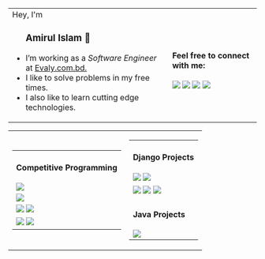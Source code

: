 
<table>

<td>
    Hey, I'm 
    <ul>
      <h3>Amirul Islam 👋</h3>
      <li>I’m working as a <em>Software Engineer</em> at <a href="https://evaly.com.bd">Evaly.com.bd.</a></li>
      <li>I like to solve problems in my free times.</li>
      <li>I also like to learn cutting edge technologies.</li>
    </ul>

</td>

<td>
  <h4>Feel free to connect with me:</h4>
  <a href="mailto:amirulislamalmamun@gmail.com"><img src ="https://img.shields.io/badge/email-%23.svg?&style=for-the-badge&logo=www&logoColor=white%22&color=critical"></a>
  <a href="https://amirulislam.zeet.app/"><img src ="https://img.shields.io/badge/website-%23.svg?&style=for-the-badge&logo=www&logoColor=white%22&color=black"></a>
  <a href="https://twitter.com/_shiningflash"><img src="https://img.shields.io/badge/twitter-%231DA1F2.svg?&style=for-the-badge&logo=twitter&logoColor=white&color=blue" /></a>
  <a href="https://www.linkedin.com/in/amirulislamalmamun/"><img src="https://img.shields.io/badge/linkedin-%2312100E.svg?&style=for-the-badge&logo=linkedin&logoColor=white&color=informational" /></a>
</td>

</table>


<table>

<td>

<table>
    <tr>
    <td>
      <h4> Competitive Programming </h4>
      <a href="https://github.com/shiningflash/Competitive-Programming-Resources"><img src ="https://img.shields.io/badge/competitive%20programming%20resources-%23.svg?&style=for-the-badge&logo=www&logoColor=white%22&color=black"></a>
      </td>
   </tr>
   <tr>
     <td>
     <a href="https://github.com/shiningflash/Online-Judge-Solutions"><img src="https://img.shields.io/badge/Online%20judge%20submissions%20(ACCEPTED)-%23.svg?&style=for-the-badge&logo=www&logoColor=white%22&color=black"/></a>
    </td>
   </tr>
   <tr>
     <td>
      <a href="https://github.com/shiningflash/Advance-Data-Structure"><img src ="https://img.shields.io/badge/data%20structures-%23.svg?&style=for-the-badge&logo=www&logoColor=white%22&color=black"></a>
      <a href="https://github.com/shiningflash/Graph-Algorithm"><img src="https://img.shields.io/badge/graph%20algoriths-%23.svg?&style=for-the-badge&logo=www&logoColor=white%22&color=black" /></a>
    </td>
   </tr>
   <tr>
     <td>
      <a href="https://github.com/shiningflash/Dynamic-Programming"><img src="https://img.shields.io/badge/dynamic%20programming-%23.svg?&style=for-the-badge&logo=www&logoColor=white%22&color=black" /></a>
      <a href="https://github.com/shiningflash/Number-Theory"><img src="https://img.shields.io/badge/number%20theory-%23.svg?&style=for-the-badge&logo=www&logoColor=white%22&color=black" /></a>
    </td>
   </tr>
</table>

</td>

<td>

<table>
    <tr>
    <td>
      <h4> Django Projects </h4>
      <a href="https://github.com/shiningflash/elasticsearch-django"><img src ="https://img.shields.io/badge/elastic%20search%20using%20django-%23.svg?&style=for-the-badge&logo=www&logoColor=white%22&color=black"></a>
      <a href="https://github.com/shiningflash/SFAC-Backend"><img src="https://img.shields.io/badge/project%20using%20drf-%23.svg?&style=for-the-badge&logo=www&logoColor=white%22&color=black"/></a>
      </td>
   </tr>
   <tr>
     <td>
      <a href="https://github.com/shiningflash/django-boilerplate"><img src ="https://img.shields.io/badge/django%20boilerplate-%23.svg?&style=for-the-badge&logo=www&logoColor=white%22&color=black"></a>
      <a href="https://github.com/shiningflash/FA_Online_Shop"><img src="https://img.shields.io/badge/FA%20Online%20Shop-%23.svg?&style=for-the-badge&logo=www&logoColor=white%22&color=black" /></a>
      <a href="https://github.com/shiningflash/Django"><img src="https://img.shields.io/badge/others-%23.svg?&style=for-the-badge&logo=www&logoColor=white%22&color=red" /></a>
    </td>
   </tr>
   
   
   <tr>
    <td>
      <h4> Java Projects </h4>
      <a href="https://github.com/shiningflash/Sorting-Algorithm-Visualization"><img src ="https://img.shields.io/badge/sorting%20algorithm%20visualization-%23.svg?&style=for-the-badge&logo=www&logoColor=white%22&color=black"></a>
      </td>
   </tr>
   
   
</table>

</td>

</table>



